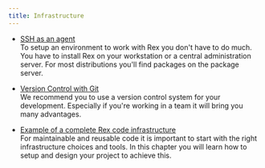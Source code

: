 ```yaml
---
title: Infrastructure
---
```


* [SSH as an agent](/docs/rex_book/infrastructure/ssh_as_an_agent.html)  
  To setup an environment to work with Rex you don't have to do much. You have to install Rex on your workstation or a central administration server. For most distributions you'll find packages on the package server.

* [Version Control with Git](/docs/rex_book/infrastructure/version_control_with_git.html)  
  We recommend you to use a version control system for your development. Especially if you're working in a team it will bring you many advantages.

* [Example of a complete Rex code infrastructure](/docs/rex_book/infrastructure/example_of_a_complete_rex_code_infrastructure.html)  
  For maintainable and reusable code it is important to start with the right infrastructure choices and tools. In this chapter you will learn how to setup and design your project to achieve this.
